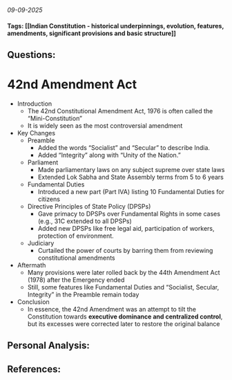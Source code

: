 *09-09-2025*
#### Tags: [[Indian Constitution - historical underpinnings, evolution, features, amendments, significant provisions and basic structure]]


## Questions:



# 42nd Amendment Act

- Introduction
	- The 42nd Constitutional Amendment Act, 1976 is often called the “Mini-Constitution”
	- It is widely seen as the most controversial amendment
- Key Changes
	- Preamble
		- Added the words “Socialist” and “Secular” to describe India.
		- Added “Integrity” along with “Unity of the Nation.”
	- Parliament
		- Made parliamentary laws on any subject supreme over state laws
		- Extended Lok Sabha and State Assembly terms from 5 to 6 years
	- Fundamental Duties
		- Introduced a new part (Part IVA) listing 10 Fundamental Duties for citizens
	- Directive Principles of State Policy (DPSPs)
		- Gave primacy to DPSPs over Fundamental Rights in some cases (e.g., 31C extended to all DPSPs)
		- Added new DPSPs like free legal aid, participation of workers, protection of environment.
	- Judiciary
		- Curtailed the power of courts by barring them from reviewing constitutional amendments
- Aftermath
	- Many provisions were later rolled back by the 44th Amendment Act (1978) after the Emergency ended
	- Still, some features like Fundamental Duties and “Socialist, Secular, Integrity” in the Preamble remain today
- Conclusion
	- In essence, the 42nd Amendment was an attempt to tilt the Constitution towards **executive dominance and centralized control**, but its excesses were corrected later to restore the original balance




## Personal Analysis:


## References: